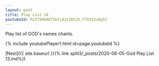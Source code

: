 ```yaml
---
layout: post
title: Play List 14
youtubeId: PLO794kREfZK1jA3r2DYJh_F76VS2uDg5Y
---
```

 
 
Play list of GOD's names chants.
 
{% include youtubePlayer1.html id=page.youtubeId %}
 

[Next]({{ site.baseurl }}{% link  split3/_posts/2020-06-05-God Play List 13.md%})
